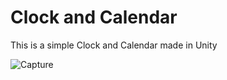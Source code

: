 # Clock and Calendar

This is a simple Clock and Calendar made in Unity

![Capture](https://user-images.githubusercontent.com/54839430/205130672-1221a728-a6c7-46ce-98a6-f6bfffed71fb.PNG)
